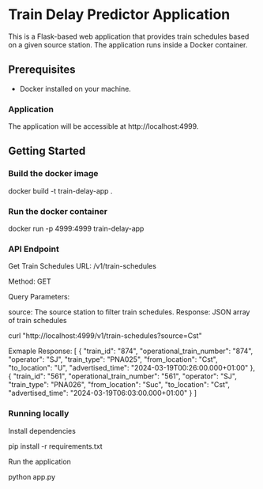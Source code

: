 # Train Delay Predictor Application

This is a Flask-based web application that provides train schedules based on a given source station. The application runs inside a Docker container.

## Prerequisites

- Docker installed on your machine.

### Application 

The application will be accessible at http://localhost:4999.

## Getting Started

### Build the docker image

docker build -t train-delay-app .

### Run the docker container

docker run -p 4999:4999 train-delay-app

### API Endpoint

Get Train Schedules
URL: /v1/train-schedules

Method: GET

Query Parameters:

source: The source station to filter train schedules.
Response: JSON array of train schedules

curl "http://localhost:4999/v1/train-schedules?source=Cst"


Exmaple Response:
[
    {
        "train_id": "874",
        "operational_train_number": "874",
        "operator": "SJ",
        "train_type": "PNA025",
        "from_location": "Cst",
        "to_location": "U",
        "advertised_time": "2024-03-19T00:26:00.000+01:00"
    },
    {
        "train_id": "561",
        "operational_train_number": "561",
        "operator": "SJ",
        "train_type": "PNA026",
        "from_location": "Suc",
        "to_location": "Cst",
        "advertised_time": "2024-03-19T06:03:00.000+01:00"
    }
]


### Running locally
Install dependencies

pip install -r requirements.txt


Run the application

python app.py



